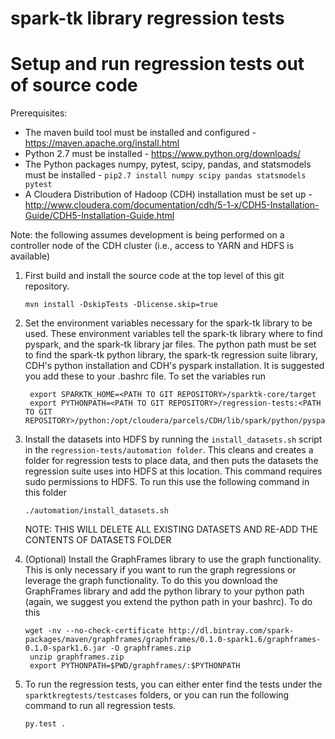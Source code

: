 # spark-tk library regression tests

# Setup and run regression tests out of source code

Prerequisites:
- The maven build tool must be installed and configured - https://maven.apache.org/install.html
- Python 2.7 must be installed - https://www.python.org/downloads/
- The Python packages numpy, pytest, scipy, pandas, and statsmodels must be installed - `pip2.7 install numpy scipy pandas statsmodels pytest`
- A Cloudera Distribution of Hadoop (CDH) installation must be set up - http://www.cloudera.com/documentation/cdh/5-1-x/CDH5-Installation-Guide/CDH5-Installation-Guide.html

Note: the following assumes development is being performed on a controller node of the CDH cluster (i.e., access to YARN and HDFS is available)


1. First build and install the source code at the top level of this git repository.

   ```shell
   mvn install -DskipTests -Dlicense.skip=true
   ```
   
2. Set the environment variables necessary for the spark-tk library to be used. These environment variables tell the spark-tk library where to find
   pyspark, and the spark-tk library jar files. The python path must be set to find the spark-tk python library, the spark-tk regression suite library, CDH's python installation
   and CDH's pyspark installation. It is suggested you add these to your .bashrc file. To set the variables run 
   
   ```
    export SPARKTK_HOME=<PATH TO GIT REPOSITORY>/sparktk-core/target
    export PYTHONPATH=<PATH TO GIT REPOSITORY>/regression-tests:<PATH TO GIT REPOSITORY>/python:/opt/cloudera/parcels/CDH/lib/spark/python/pyspark/:/opt/cloudera/parcels/CDH/lib/spark/python/:$PYTHONPATH
    ```
    
3. Install the datasets into HDFS by running the `install_datasets.sh` script in the `regression-tests/automation folder`. This cleans and creates a folder for regression tests
   to place data, and then puts the datasets the regression suite uses into HDFS at this location. This command requires sudo permissions to HDFS. To run this use the following command in this folder
   
   ```
   ./automation/install_datasets.sh
   ```
   
    NOTE: THIS WILL DELETE ALL EXISTING DATASETS AND RE-ADD THE CONTENTS OF DATASETS FOLDER
4. (Optional) Install the GraphFrames library to use the graph functionality. This is only necessary if you want to run the graph regressions or leverage the graph functionality.
   To do this you download the GraphFrames library and add the python library to your python path (again, we suggest you extend the python path in your bashrc). To do this
   
   ```
   wget -nv --no-check-certificate http://dl.bintray.com/spark-packages/maven/graphframes/graphframes/0.1.0-spark1.6/graphframes-0.1.0-spark1.6.jar -O graphframes.zip
    unzip graphframes.zip
    export PYTHONPATH=$PWD/graphframes/:$PYTHONPATH
    ```
5. To run the regression tests, you can either enter find the tests under the `sparktkregtests/testcases` folders, or you can run the following command to run all regression tests.

   ```
   py.test .
   ```

